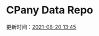 # CPany Data Repo

<!-- START_SECTION: update_time -->
更新时间：[2021-08-20 13:45](https://www.timeanddate.com/worldclock/fixedtime.html?msg=Fetch+data&iso=20210820T134522&p1=237)
<!-- END_SECTION: update_time -->

